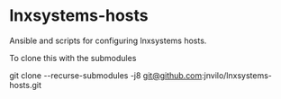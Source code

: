 # lnxsystems-hosts
Ansible and scripts for configuring lnxsystems hosts. 

To clone this with the submodules

 git clone --recurse-submodules -j8 git@github.com:jnvilo/lnxsystems-hosts.git
